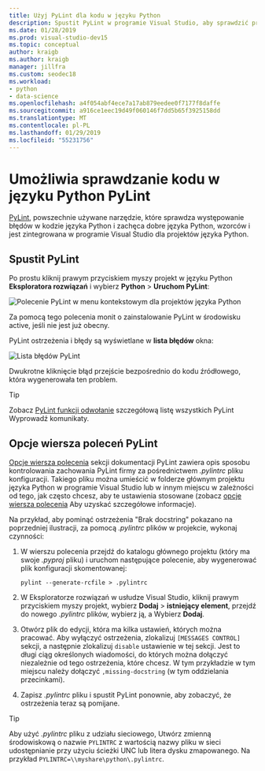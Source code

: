 ```yaml
---
title: Użyj PyLint dla kodu w języku Python
description: Spustit PyLint w programie Visual Studio, aby sprawdzić problemy w kodzie języka Python, w tym opcje wiersza polecenia służące do dostosowywania Zaznaczanie błędów.
ms.date: 01/28/2019
ms.prod: visual-studio-dev15
ms.topic: conceptual
author: kraigb
ms.author: kraigb
manager: jillfra
ms.custom: seodec18
ms.workload:
- python
- data-science
ms.openlocfilehash: a4f054abf4ece7a17ab879eedee0f7177f8daffe
ms.sourcegitcommit: a916ce1eec19d49f060146f7dd5b65f3925158dd
ms.translationtype: MT
ms.contentlocale: pl-PL
ms.lasthandoff: 01/29/2019
ms.locfileid: "55231756"
---
```

# <a name="use-pylint-to-check-python-code"></a>Umożliwia sprawdzanie kodu w języku Python PyLint

[PyLint](https://www.pylint.org/), powszechnie używane narzędzie, które sprawdza występowanie błędów w kodzie języka Python i zachęca dobre języka Python, wzorców i jest zintegrowana w programie Visual Studio dla projektów języka Python.

## <a name="run-pylint"></a>Spustit PyLint

Po prostu kliknij prawym przyciskiem myszy projekt w języku Python **Eksploratora rozwiązań** i wybierz **Python** > **Uruchom PyLint**:

![Polecenie PyLint w menu kontekstowym dla projektów języka Python](media/code-pylint-command.png)

Za pomocą tego polecenia monit o zainstalowanie PyLint w środowisku active, jeśli nie jest już obecny.

PyLint ostrzeżenia i błędy są wyświetlane w **lista błędów** okna:

![Lista błędów PyLint](media/code-pylint-error-list.png)

Dwukrotne kliknięcie błąd przejście bezpośrednio do kodu źródłowego, która wygenerowała ten problem.

> [!Tip]
> Zobacz [PyLint funkcji odwołanie](https://pylint.readthedocs.io/en/latest/technical_reference/features.html) szczegółową listę wszystkich PyLint Wyprowadź komunikaty.

## <a name="set-pylint-command-line-options"></a>Opcje wiersza poleceń PyLint

[Opcje wiersza polecenia](https://pylint.readthedocs.io/en/latest/user_guide/run.html#command-line-options) sekcji dokumentacji PyLint zawiera opis sposobu kontrolowania zachowania PyLint firmy za pośrednictwem *.pylintrc* pliku konfiguracji. Takiego pliku można umieścić w folderze głównym projektu języka Python w programie Visual Studio lub w innym miejscu w zależności od tego, jak często chcesz, aby te ustawienia stosowane (zobacz [opcje wiersza polecenia](https://pylint.readthedocs.io/en/latest/user_guide/run.html#command-line-options) Aby uzyskać szczegółowe informacje).

Na przykład, aby pominąć ostrzeżenia "Brak docstring" pokazano na poprzedniej ilustracji, za pomocą *.pylintrc* plików w projekcie, wykonaj czynności:

1. W wierszu polecenia przejdź do katalogu głównego projektu (który ma swoje *.pyproj* pliku) i uruchom następujące polecenie, aby wygenerować plik konfiguracji skomentowanej:

   ```command
   pylint --generate-rcfile > .pylintrc
   ```

1. W Eksploratorze rozwiązań w usłudze Visual Studio, kliknij prawym przyciskiem myszy projekt, wybierz **Dodaj** > **istniejący element**, przejdź do nowego *.pylintrc* plików, wybierz ją, a Wybierz **Dodaj**.

1. Otwórz plik do edycji, która ma kilka ustawień, których można pracować. Aby wyłączyć ostrzeżenia, zlokalizuj `[MESSAGES CONTROL]` sekcji, a następnie zlokalizuj `disable` ustawienie w tej sekcji. Jest to długi ciąg określonych wiadomości, do których można dołączyć niezależnie od tego ostrzeżenia, które chcesz. W tym przykładzie w tym miejscu należy dołączyć `,missing-docstring` (w tym oddzielania przecinkami).

1. Zapisz *.pylintrc* pliku i spustit PyLint ponownie, aby zobaczyć, że ostrzeżenia teraz są pomijane.

> [!Tip]
> Aby użyć *.pylintrc* pliku z udziału sieciowego, Utwórz zmienną środowiskową o nazwie `PYLINTRC` z wartością nazwy pliku w sieci udostępnianie przy użyciu ścieżki UNC lub litera dysku zmapowanego. Na przykład `PYLINTRC=\\myshare\python\.pylintrc`.
